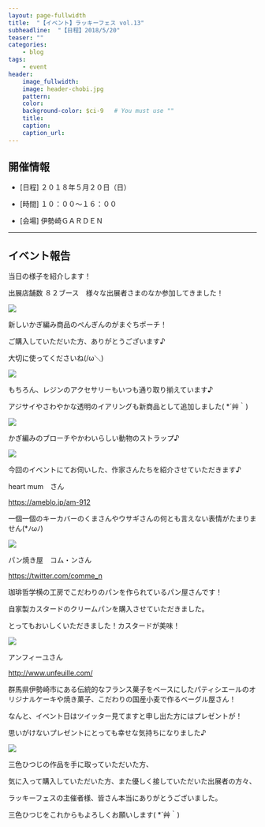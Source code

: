 ```yaml
---
layout: page-fullwidth
title:  "【イベント】ラッキーフェス vol.13"
subheadline:  "【日程】2018/5/20"
teaser: ""
categories:
    - blog
tags:
    - event
header:
    image_fullwidth:
    image: header-chobi.jpg
    pattern:
    color:
    background-color: $ci-9   # You must use ""
    title:
    caption:
    caption_url:
---
```


## 開催情報

* [日程] ２０１８年５月２０日（日）

* [時間] １０：００〜１６：００

* [会場] 伊勢崎ＧＡＲＤＥＮ

---

## イベント報告

当日の様子を紹介します！

出展店舗数 ８２ブース　様々な出展者さまのなか参加してきました！

![](https://lh3.googleusercontent.com/pw/ACtC-3e0xibEmu0g6wi0wMzCtgKr3G1tb9esRXXuoDzNNAahHUa8TtdquBalz4Dot1xQiUIxIYEN_X3Z8TbGGTgKUqKDzpAh2NCPxiyxM_S18WOuFtW1LEpb8sIo_M-IrInJvCtBMW5jrYTRxCTaCz5gKqoZ=w643-h429-no?authuser=2)

新しいかぎ編み商品のぺんぎんのがまぐちポーチ！

ご購入していただいた方、ありがとうございます♪

大切に使ってくださいね(/ω＼)

![](https://lh3.googleusercontent.com/pw/ACtC-3fbp2U8ESNi_0gpwNKV23gb-O7A9fDlLdKSr0FSHq-VgBdAfEdrNf-R3jJxIkX33MNEfOuEdLkUV9CN22nNeG08Tg3G3lb80RcXNcg1YC6ahdTCauy2oI10QYPeXmNLwWarSe0XxStBv-K0bN_2O8o0=w643-h429-no?authuser=2)

もちろん、レジンのアクセサリーもいつも通り取り揃えています♪

アジサイやさわやかな透明のイアリングも新商品として追加しました( *´艸｀)

![](https://lh3.googleusercontent.com/pw/ACtC-3c-DHYxz4emL6NcsZwfHIsYMtdGVq_aff-aQ6aKCPrb5QLsb9iRdHyv3xkc1O1phgGrMZIWeih_vWyYSJsTCdo9f6ws0QAMOZ0DBuxxBcGMmbWYMy0L1MraPVBT1YBjH7zRckLrqomX-b2QuSAt0Y3Z=w643-h429-no?authuser=2)

かぎ編みのブローチやかわいらしい動物のストラップ♪

![](https://lh3.googleusercontent.com/pw/ACtC-3fq_BMcRprmx7i6RLS1BrWCChvgvRlaVPVQLIleH728OktDVBohqLcte0QOE9ewh638DeG4bCvqbed4wNrbgnmSNRbEapnRVV2BBAmUHNx5m0r0ewbZWNmlBDOcJiLVgvw64o50V9TG4votloBjspTM=w643-h429-no?authuser=2)

今回のイベントにてお伺いした、作家さんたちを紹介させていただきます♪

heart mum　さん

https://ameblo.jp/am-912

一個一個のキーカバーのくまさんやウサギさんの何とも言えない表情がたまりません(*ﾉωﾉ)

![](https://lh3.googleusercontent.com/pw/ACtC-3czAYpSkW58j5yF0ILg-6plQzgD3McvAkxna-_NZddSDzWnJnLArhJHajSFH8GdWDsI56YwMsFEqaVH5Ih9xWjuEOKD6bjyT0NYcIQqCNsznZVvskw8iRuuJtv69dcaMNB4XSkf1IQp8R27MZHzvsZa=w643-h429-no?authuser=2)

パン焼き屋　コム・ンさん

https://twitter.com/comme_n

珈琲哲学横の工房でこだわりのパンを作られているパン屋さんです！

自家製カスタードのクリームパンを購入させていただきました。

とってもおいしくいただきました！カスタードが美味！

![](https://lh3.googleusercontent.com/pw/ACtC-3efPzZw288Ap9kAmOT5mib4H8Q0NhL1DRFnhRoej9CoQI0XQp5yNMIDMx_Jf90u_DSYDCKMabwKkO_7stlmoqLXU_7Df2dDqIQnguamfnaR_6yQw5HStNwUqZr8drdqtaP7cWjvqApGrniGoPcZ2lhm=w643-h429-no?authuser=2)


アンフィーユさん

http://www.unfeuille.com/

群馬県伊勢崎市にある伝統的なフランス菓子をベースにしたパティシエールのオリジナルケーキや焼き菓子、こだわりの国産小麦で作るベーグル屋さん！

なんと、イベント日はツイッター見てますと申し出た方にはプレゼントが！

思いがけないプレゼントにとっても幸せな気持ちになりました♪

![](https://lh3.googleusercontent.com/pw/ACtC-3c94-JKbEWzjuZBG_d4zR08S2O0haK-eoL-8DZ4t6dCRDORWyCrQZbS--ljddjF-0KOHx2pv467VoFcL57SwR0BZ8FfkxQU1IcxrcVKcdZzMvDow87hlviq36F5Wh5duwQ1F_rVStj4Rk5_WHOseGb2=w643-h429-no?authuser=2)

三色ひつじの作品を手に取っていただいた方、

気に入って購入していただいた方、また優しく接していただいた出展者の方々、

ラッキーフェスの主催者様、皆さん本当にありがとうございました。

三色ひつじをこれからもよろしくお願いします( *´艸｀)